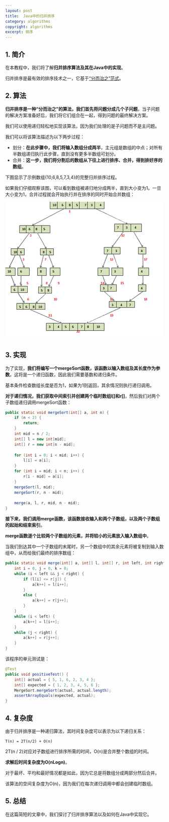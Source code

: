 ```yaml
---
layout: post
title:  Java中的归并排序
category: algorithms
copyright: algorithms
excerpt: 排序
---
```


## 1. 简介

在本教程中，我们将了解**归并排序算法及其在Java中的实现**。

归并排序是最有效的排序技术之一，它基于[“分而治之”范式](https://www.baeldung.com/cs/divide-and-conquer-strategy)。

## 2. 算法

**归并排序是一种“分而治之”的算法，我们首先将问题分成几个子问题**，当子问题的解决方案准备好后，我们将它们组合在一起，得到问题的最终解决方案。

我们可以使用递归轻松地实现该算法，因为我们处理的是子问题而不是主问题。

我们可以将该算法描述为以下两步过程：

- 划分：**在此步骤中，我们将输入数组分成两半**，主元组是数组的中点；对所有半数组递归执行此步骤，直到没有更多半数组可划分。
- 合并：**这一步，我们将分割后的数组从下往上进行排序、合并，得到排好序的数组**。

下图显示了示例数组{10,6,8,5,7,3,4}的完整归并排序过程。

如果我们仔细观察该图，可以看到数组被递归地分成两半，直到大小变为1。一旦大小变为1，合并过程就会开始执行并在排序的同时开始合并数组：

![](/assets/images/2025/algorithms/javamergesort01.png)

## 3. 实现

为了实现，**我们将编写一个mergeSort函数，该函数以输入数组及其长度作为参数**。这将是一个递归函数，因此我们需要基数和递归条件。

基本条件检查数组长度是否为1，如果为1则返回，其余情况则执行递归调用。

**对于递归情况，我们获取中间索引并创建两个临时数组l[]和r[]**，然后我们对两个子数组递归调用mergeSort函数：
```java
public static void mergeSort(int[] a, int n) {
    if (n < 2) {
        return;
    }
    int mid = n / 2;
    int[] l = new int[mid];
    int[] r = new int[n - mid];

    for (int i = 0; i < mid; i++) {
        l[i] = a[i];
    }
    for (int i = mid; i < n; i++) {
        r[i - mid] = a[i];
    }
    mergeSort(l, mid);
    mergeSort(r, n - mid);

    merge(a, l, r, mid, n - mid);
}
```

**接下来，我们调用merge函数，该函数接收输入和两个子数组，以及两个子数组的起始和结束索引**。

**merge函数逐个比较两个子数组的元素，并将较小的元素放入输入数组中**。

当我们到达其中一个子数组的末尾时，另一个数组中的其余元素将被复制到输入数组中，从而给我们最终的排序数组：
```java
public static void merge(int[] a, int[] l, int[] r, int left, int right) {
    int i = 0, j = 0, k = 0;
    while (i < left && j < right) {
        if (l[i] <= r[j]) {
            a[k++] = l[i++];
        }
        else {
            a[k++] = r[j++];
        }
    }
    while (i < left) {
        a[k++] = l[i++];
    }
    while (j < right) {
        a[k++] = r[j++];
    }
}
```

该程序的单元测试是：
```java
@Test
public void positiveTest() {
    int[] actual = { 5, 1, 6, 2, 3, 4 };
    int[] expected = { 1, 2, 3, 4, 5, 6 };
    MergeSort.mergeSort(actual, actual.length);
    assertArrayEquals(expected, actual);
}
```

## 4. 复杂度

由于归并排序是一种递归算法，其时间复杂度可以表示为以下递归关系：
```text
T(n) = 2T(n/2) + O(n)
```

2T(n / 2)对应对子数组进行排序所需的时间，O(n)是合并整个数组的时间。

**求解后时间复杂度为O(nLogn)**。

对于最坏、平均和最好情况都是如此，因为它总是将数组分成两部分然后合并。

该算法的空间复杂度为O(n)，因为我们在每次递归调用中都会创建临时数组。

## 5. 总结

在这篇简短的文章中，我们探讨了归并排序算法以及如何在Java中实现它。